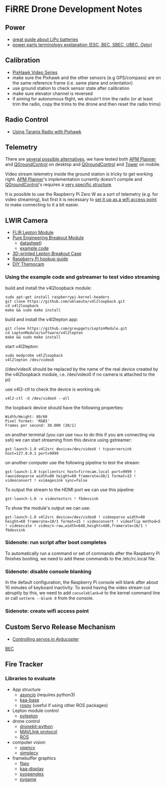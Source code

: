 FiRRE Drone Development Notes
=============================

Power
-----

 * [great guide about LiPo batteries](https://rogershobbycenter.com/lipoguide/)
 * [power parts terminology explanation (ESC, BEC, SBEC, UBEC, Opto)](https://hobbyking.com/media/file/57396352X1338440X50.pdf)

Calibration
-----------

 * [PixHawk Video Series](https://www.youtube.com/watch?v=uH2iCRA9G7k)
 * make sure the Pixhawk and the other sensors (e.g GPS/compass) are on the same reference frame (i.e. same plane and orientation)
 * use ground station to check sensor state after calibration
 * make sure elevator channel is reversed
 * if aiming for autonomous flight, we shouln't trim the radio (or at least trim the radio, copy the trims to the drone and then reset the radio trims)

Radio Control
-------------

 * [Using Taranis Radio with Pixhawk](http://open-txu.org/home/special-interests/multirotor/opentx-apm-px4-pixhawk/)

Telemetry
---------

There are [several possible alternatives], we have tested both [APM Planner] and [QGroundControl] on desktop and [QGroundControl] and [Tower] on mobile.

Video stream telemetry inside the ground station is tricky to get working right. [APM Planner]'s implementation currently doesn't compile and [QGroundControl]'s requires a [very specific structure].

It is possible to use the Raspberry Pi Zero W as a sort of telemetry (e.g. for video streaming), but first it is necessary to [set it up as a wifi access point] to make connecting to it a bit easier.

[several possible alternatives]: http://ardupilot.org/copter/docs/common-choosing-a-ground-station.html

[QGroundControl]: http://qgroundcontrol.com

[APM Planner]: http://ardupilot.org/planner2/

[Tower]: https://github.com/DroidPlanner/Tower

[very specific structure]: https://github.com/mavlink/qgroundcontrol/blob/master/src/VideoStreaming/README.md

[set it up as a wifi access point]: https://www.raspberrypi.org/documentation/configuration/wireless/access-point.md

LWIR Camera
-----------

 * [FLIR Lepton Module](https://cdn.sparkfun.com/datasheets/Sensors/Infrared/FLIR_Lepton_Data_Brief.pdf)
 * [Pure Engineering Breakout Module](http://www.pureengineering.com/projects/lepton)
   * [datasheet](https://drive.google.com/file/d/0B3wmCw6bdPqFYlE1aUFTOWh6c3c/edit))
   * [example code](https://github.com/groupgets/LeptonModule)
 * [3D-printed Lepton Breakout Case](https://www.thingiverse.com/thing:1563825)
 * [Raspberry Pi hookup guide](https://learn.sparkfun.com/tutorials/flir-lepton-hookup-guide)
 * [DIY Themocam](https://github.com/maxritter/DIY-Thermocam)

### Using the example code and gstreamer to test video streaming

build and install the v4l2loopback module:

    sudo apt-get install raspberrypi-kernel-headers
    git clone https://github.com/umlaeute/v4l2loopback.git
    cd v4l2loopback
    make && sudo make install

build and install the v4l2lepton app:

    git clone https://github.com/groupgets/LeptonModule.git
    cd LeptonModule/software/v4l2lepton
    make && sudo make install

start v4l2lepton:

    sudo modprobe v4l2loopback
    v4l2lepton /dev/videoX

(/dev/videoX should be replaced by the name of the real device created by the v4l2loopback module, i.e. /dev/video0 if no camera is attached to the pi)

use v4l2-ctl to check the device is working ok:

    v4l2-ctl -d /dev/videoX --all

the loopback device should have the following properties:

    Width/Height: 80/60
    Pixel Format: 'RGB3'
    Frames per second: 30.000 (30/1)

on another terminal (you can use `tmux` to do this if you are connecting via ssh) we can start streaming from this device using gstreamer:

    gst-launch-1.0 v4l2src device=/dev/videoX ! tcpserversink host=127.0.0.1 port=9999

on another computer use the following pipeline to test the stream:

    gst-launch-1.0 tcpclientsrc host=firrecam.local port=9999 ! rawvideoparse width=80 height=60 framerate=30/1 format=15 ! videoconvert ! xvimagesink sync=false

To output the stream to the HDMI port we can use this pipeline:

    gst-launch-1.0 -v videotestsrc ! fbdevsink

To show the module's output we can use:

    gst-launch-1.0 v4l2src device=/dev/video0 ! videoparse width=80 height=60 framerate=10/1 format=15 ! videoconvert ! videoflip method=5 ! videoscale ! video/x-raw,width=640,height=480,framerate=10/1 ! fbdevsink

### Sidenote: run script after boot completes

To automatically run a command or set of commands after the Raspberry Pi finishes booting, we need to add these commands to the /etc/rc.local file.

### Sidenote: disable console blanking

In the default configuration, the Raspberry Pi console will blank after about 10 minutes of keyboard inactivity. To avoid having the video stream cut abruptly by this, we need to add `consoleblank=0` to the kernel command line or call `setterm --blank 0` from the console.

### Sidenote: create wifi access point

Custom Servo Release Mechanism
------------------------------

 * [Controlling servos in Arducopter](http://ardupilot.org/copter/docs/common-servo.html)

[BEC](https://en.wikipedia.org/wiki/Battery_eliminator_circuit)

Fire Tracker
------------

### Libraries to evaluate

 * App structure
   * [asyncio](https://docs.python.org/3/library/asyncio.html) (requires python3)
   * [kaa-base](http://api.freevo.org/kaa-base/)
   * [rospy](http://wiki.ros.org/rospy/) (useful if using other ROS packages)
 * Lepton module control
   * [pylepton](https://github.com/groupgets/pylepton)
 * drone control
   * [dronekit-python](http://python.dronekit.io)
   * [MAVLlink protocol](http://mavlink.org)
   * [ROS](http://ros.org)
 * computer vision
   * [opencv](http://opencv.org)
   * [simplecv](http://simplecv.org)
 * framebuffer graphics
   * [fbpy](https://pythonhosted.org/fbpy/)
   * [kaa-display](https://github.com/freevo/kaa-display)
   * [pyopengles](https://github.com/peterderivaz/pyopengles)
   * [pygame](https://www.pygame.org)
